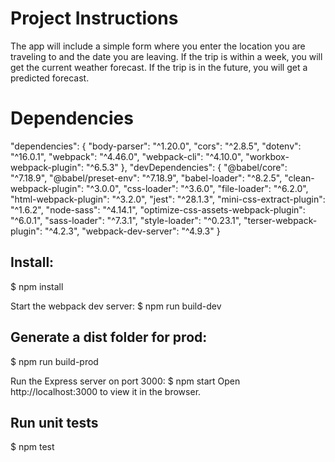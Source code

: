 # Project Instructions

The app will include a simple form where you enter the location you are traveling to and the date you are leaving. If the trip is within a week, you will get the current weather forecast. If the trip is in the future, you will get a predicted forecast.

# Dependencies
"dependencies": {
    "body-parser": "^1.20.0",
    "cors": "^2.8.5",
    "dotenv": "^16.0.1",
    "webpack": "^4.46.0",
    "webpack-cli": "^4.10.0",
    "workbox-webpack-plugin": "^6.5.3"
  },
  "devDependencies": {
    "@babel/core": "^7.18.9",
    "@babel/preset-env": "^7.18.9",
    "babel-loader": "^8.2.5",
    "clean-webpack-plugin": "^3.0.0",
    "css-loader": "^3.6.0",
    "file-loader": "^6.2.0",
    "html-webpack-plugin": "^3.2.0",
    "jest": "^28.1.3",
    "mini-css-extract-plugin": "^1.6.2",
    "node-sass": "^4.14.1",
    "optimize-css-assets-webpack-plugin": "^6.0.1",
    "sass-loader": "^7.3.1",
    "style-loader": "^0.23.1",
    "terser-webpack-plugin": "^4.2.3",
    "webpack-dev-server": "^4.9.3"
  }

## Install:
$ npm install

Start the webpack dev server:
$ npm run build-dev 

## Generate a dist folder for prod:
$ npm run build-prod 

Run the Express server on port 3000:
$ npm start 
Open http://localhost:3000 to view it in the browser.

## Run unit tests
$ npm test


